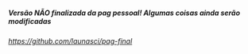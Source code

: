 ##### Versão NÃO finalizada da pag pessoal! Algumas coisas ainda serão modificadas

###### https://github.com/launasci/pag-final

